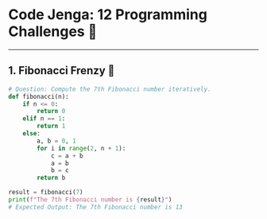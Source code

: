 # Code Jenga: 12 Programming Challenges 🚀

---

## 1. Fibonacci Frenzy 🧮

```python
# Question: Compute the 7th Fibonacci number iteratively.
def fibonacci(n):
    if n <= 0:
        return 0
    elif n == 1:
        return 1
    else:
        a, b = 0, 1
        for i in range(2, n + 1):
            c = a + b
            a = b
            b = c
        return b

result = fibonacci(7)
print(f"The 7th Fibonacci number is {result}")
# Expected Output: The 7th Fibonacci number is 13
